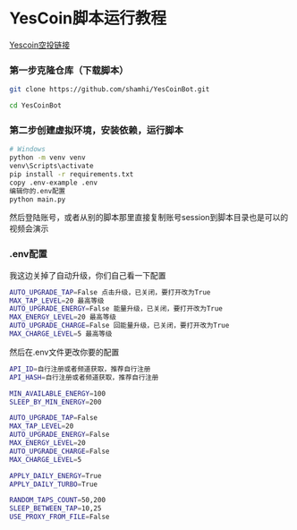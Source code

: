 # YesCoin脚本运行教程

[Yescoin空投链接](https://t.me/theYescoin_bot/Yescoin?startapp=YDNl0h)

### 第一步克隆仓库（下载脚本）
```bash
git clone https://github.com/shamhi/YesCoinBot.git 

cd YesCoinBot
```

### 第二步创建虚拟环境，安装依赖，运行脚本
```bash
# Windows
python -m venv venv
venv\Scripts\activate
pip install -r requirements.txt
copy .env-example .env
编辑你的.env配置
python main.py
```
然后登陆账号，或者从别的脚本那里直接复制账号session到脚本目录也是可以的
视频会演示


### .env配置
我这边关掉了自动升级，你们自己看一下配置
```bash
AUTO_UPGRADE_TAP=False 点击升级，已关闭，要打开改为True
MAX_TAP_LEVEL=20 最高等级
AUTO_UPGRADE_ENERGY=False 能量升级，已关闭，要打开改为True
MAX_ENERGY_LEVEL=20 最高等级
AUTO_UPGRADE_CHARGE=False 回能量升级，已关闭，要打开改为True
MAX_CHARGE_LEVEL=5 最高等级
```
然后在.env文件更改你要的配置
```bash
API_ID=自行注册或者频道获取，推荐自行注册
API_HASH=自行注册或者频道获取，推荐自行注册

MIN_AVAILABLE_ENERGY=100
SLEEP_BY_MIN_ENERGY=200

AUTO_UPGRADE_TAP=False
MAX_TAP_LEVEL=20
AUTO_UPGRADE_ENERGY=False
MAX_ENERGY_LEVEL=20
AUTO_UPGRADE_CHARGE=False
MAX_CHARGE_LEVEL=5

APPLY_DAILY_ENERGY=True
APPLY_DAILY_TURBO=True

RANDOM_TAPS_COUNT=50,200
SLEEP_BETWEEN_TAP=10,25
USE_PROXY_FROM_FILE=False
```

